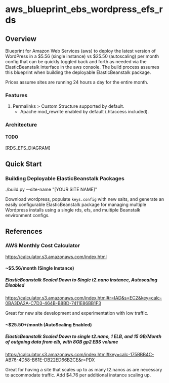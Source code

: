 # aws_blueprint_ebs_wordpress_efs_rds

## Overview
Blueprint for Amazon Web Services (aws) to deploy the latest version of WordPress in a $5.56 (single instance) vs $25.50 (autoscaling) per month config that can be quickly toggled back and forth as needed via the ElasticBeanstalk interface in the aws console. The build process assumes this blueprint when building the deployable ElasticBeanstalk package.

Prices assume sites are running 24 hours a day for the entire month.

### Features

1. Permalinks > Custom Structure supported by default.
    * Apache mod_rewrite enabled by default (.htaccess included).

### Architecture

#### TODO
[RDS_EFS_DIAGRAM]

## Quick Start

### Building Deployable ElasticBeanstalk Packages
./build.py --site-name "[YOUR SITE NAME]"

Download wordpress, populate `keys.config` with new salts, 
and generate an easily configurable ElasticBeanstalk package for managing 
multiple Wordpress installs using a single rds, efs, and multiple Beanstalk 
environment configs.

## References

### AWS Monthly Cost Calculator
<https://calculator.s3.amazonaws.com/index.html>

#### ~$5.56/month (Single Instance)
##### ElasticBeanstalk Scaled Down to Single t2.nano Instance, Autoscaling Disabled
<https://calculator.s3.amazonaws.com/index.html#r=IAD&s=EC2&key=calc-0BA3DA2A-C7D3-464B-B8BD-7411E86BB1F3>

Great for new site development and experimentation with low traffic.

#### ~$25.50+/month (AutoScaling Enabled)
##### ElasticBeanstalk Scaled Down to single t2.nano, 1 ELB, and 15 GB/Month of outgoing data from elb, with 8GB gp2 EBS volume
<https://calculator.s3.amazonaws.com/index.html#key=calc-175BBB4C-AB76-4D58-B61E-DB22ED66B2CE&r=PDX>

Great for having a site that scales up to as many t2.nanos as are necessary to accommodate traffic. Add $4.76 per additional instance scaling up.